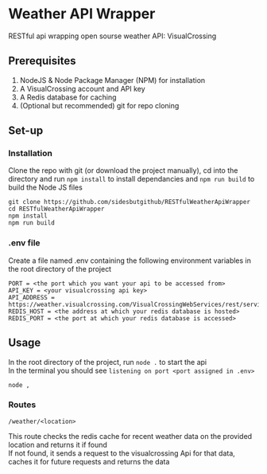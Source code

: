 # Weather API Wrapper
RESTful api wrapping open sourse weather API: VisualCrossing

## Prerequisites
1. NodeJS & Node Package Manager (NPM) for installation
2. A VisualCrossing account and API key
3. A Redis database for caching
4. (Optional but recommended) git for repo cloning

## Set-up
### Installation
Clone the repo with git (or download the project manually), cd into the directory and run `npm install` to install dependancies and `npm run build` to build the Node JS files
```
git clone https://github.com/sidesbutgithub/RESTfulWeatherApiWrapper
cd RESTfulWeatherApiWrapper
npm install
npm run build
```

### .env file
Create a file named .env containing the following environment variables in the root directory of the project
```
PORT = <the port which you want your api to be accessed from>
API_KEY = <your visualcrossing api key>
API_ADDRESS = https://weather.visualcrossing.com/VisualCrossingWebServices/rest/services/timeline/
REDIS_HOST = <the address at which your redis database is hosted>
REDIS_PORT = <the port at which your redis database is accessed>
```

## Usage
In the root directory of the project, run `node .` to start the api  
In the terminal you should see `listening on port <port assigned in .env>`
```
node ,
```
### Routes
```
/weather/<location>
```
This route checks the redis cache for recent weather data on the provided location and returns it if found  
If not found, it sends a request to the visualcrossing Api for that data, caches it for future requests and returns the data

